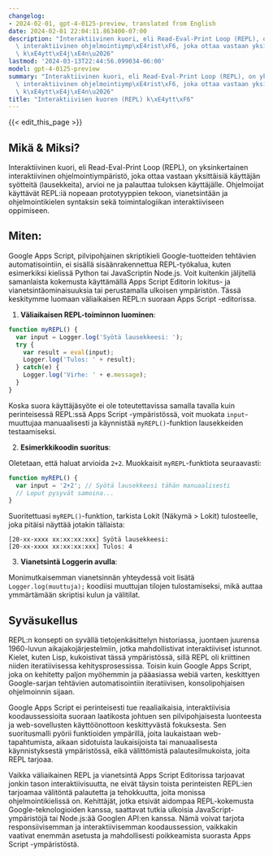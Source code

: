 ```yaml
---
changelog:
- 2024-02-01, gpt-4-0125-preview, translated from English
date: 2024-02-01 22:04:11.863400-07:00
description: "Interaktiivinen kuori, eli Read-Eval-Print Loop (REPL), on yksinkertainen\
  \ interaktiivinen ohjelmointiymp\xE4rist\xF6, joka ottaa vastaan yksitt\xE4isi\xE4\
  \ k\xE4ytt\xE4j\xE4n\u2026"
lastmod: '2024-03-13T22:44:56.099034-06:00'
model: gpt-4-0125-preview
summary: "Interaktiivinen kuori, eli Read-Eval-Print Loop (REPL), on yksinkertainen\
  \ interaktiivinen ohjelmointiymp\xE4rist\xF6, joka ottaa vastaan yksitt\xE4isi\xE4\
  \ k\xE4ytt\xE4j\xE4n\u2026"
title: "Interaktiivisen kuoren (REPL) k\xE4ytt\xF6"
---
```


{{< edit_this_page >}}

## Mikä & Miksi?

Interaktiivinen kuori, eli Read-Eval-Print Loop (REPL), on yksinkertainen interaktiivinen ohjelmointiympäristö, joka ottaa vastaan yksittäisiä käyttäjän syötteitä (lausekkeita), arvioi ne ja palauttaa tuloksen käyttäjälle. Ohjelmoijat käyttävät REPL:iä nopeaan prototyyppien tekoon, vianetsintään ja ohjelmointikielen syntaksin sekä toimintalogiikan interaktiiviseen oppimiseen.

## Miten:

Google Apps Script, pilvipohjainen skriptikieli Google-tuotteiden tehtävien automatisointiin, ei sisällä sisäänrakennettua REPL-työkalua, kuten esimerkiksi kielissä Python tai JavaScriptin Node.js. Voit kuitenkin jäljitellä samanlaista kokemusta käyttämällä Apps Script Editorin lokitus- ja vianetsintäominaisuuksia tai perustamalla ulkoisen ympäristön. Tässä keskitymme luomaan väliaikaisen REPL:n suoraan Apps Script -editorissa.

1. **Väliaikaisen REPL-toiminnon luominen**:

```javascript
function myREPL() {
  var input = Logger.log('Syötä lausekkeesi: ');
  try {
    var result = eval(input);
    Logger.log('Tulos: ' + result);
  } catch(e) {
    Logger.log('Virhe: ' + e.message);
  }
}
```

Koska suora käyttäjäsyöte ei ole toteutettavissa samalla tavalla kuin perinteisessä REPL:ssä Apps Script -ympäristössä, voit muokata `input`-muuttujaa manuaalisesti ja käynnistää `myREPL()`-funktion lausekkeiden testaamiseksi.

2. **Esimerkkikoodin suoritus**:

Oletetaan, että haluat arvioida `2+2`. Muokkaisit `myREPL`-funktiota seuraavasti:

```javascript
function myREPL() {
  var input = '2+2'; // Syötä lausekkeesi tähän manuaalisesti
  // Loput pysyvät samoina...
}
```

Suoritettuasi `myREPL()`-funktion, tarkista Lokit (Näkymä > Lokit) tulosteelle, joka pitäisi näyttää jotakin tällaista:

```
[20-xx-xxxx xx:xx:xx:xxx] Syötä lausekkeesi:
[20-xx-xxxx xx:xx:xx:xxx] Tulos: 4
```

3. **Vianetsintä Loggerin avulla**:

Monimutkaisemman vianetsinnän yhteydessä voit lisätä `Logger.log(muuttuja);` koodiisi muuttujan tilojen tulostamiseksi, mikä auttaa ymmärtämään skriptisi kulun ja välitilat.

## Syväsukellus

REPL:n konsepti on syvällä tietojenkäsittelyn historiassa, juontaen juurensa 1960-luvun aikajakojärjestelmiin, jotka mahdollistivat interaktiiviset istunnot. Kielet, kuten Lisp, kukoistivat tässä ympäristössä, sillä REPL oli kriittinen niiden iteratiivisessa kehitysprosessissa. Toisin kuin Google Apps Script, joka on kehitetty paljon myöhemmin ja pääasiassa webiä varten, keskittyen Google-sarjan tehtävien automatisointiin iteratiivisen, konsolipohjaisen ohjelmoinnin sijaan.

Google Apps Script ei perinteisesti tue reaaliaikaisia, interaktiivisia koodaussessioita suoraan laatikosta johtuen sen pilvipohjaisesta luonteesta ja web-sovellusten käyttöönottoon keskittyvästä fokuksesta. Sen suoritusmalli pyörii funktioiden ympärillä, joita laukaistaan web-tapahtumista, aikaan sidotuista laukaisijoista tai manuaalisesta käynnistyksestä ympäristössä, eikä välittömistä palautesilmukoista, joita REPL tarjoaa.

Vaikka väliaikainen REPL ja vianetsintä Apps Script Editorissa tarjoavat jonkin tason interaktiivisuutta, ne eivät täysin toista perinteisten REPL:ien tarjoamaa välitöntä palautetta ja tehokkuutta, joita monissa ohjelmointikielissä on. Kehittäjät, jotka etsivät aidompaa REPL-kokemusta Google-teknologioiden kanssa, saattavat tutkia ulkoisia JavaScript-ympäristöjä tai Node.js:ää Googlen API:en kanssa. Nämä voivat tarjota responsiivisemman ja interaktiivisemman koodaussession, vaikkakin vaativat enemmän asetusta ja mahdollisesti poikkeamista suorasta Apps Script -ympäristöstä.

